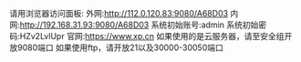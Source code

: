 
请用浏览器访问面板:
外网:http://112.0.120.83:9080/A68D03
内网:http://192.168.31.93:9080/A68D03
系统初始账号:admin
系统初始密码:HZv2LvlUpr
官网:https://www.xp.cn
如果使用的是云服务器，请至安全组开放9080端口
如果使用ftp，请开放21以及30000-30050端口
